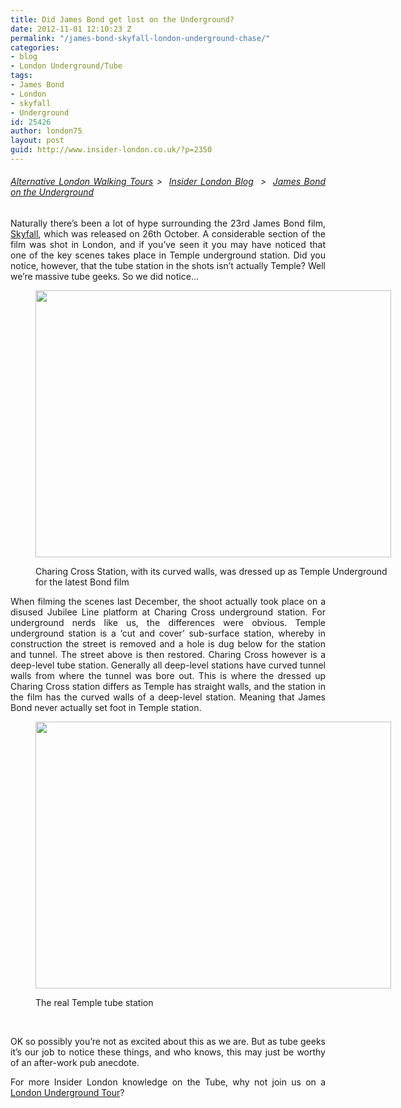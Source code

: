 ```yaml
---
title: Did James Bond get lost on the Underground?
date: 2012-11-01 12:10:23 Z
permalink: "/james-bond-skyfall-london-underground-chase/"
categories:
- blog
- London Underground/Tube
tags:
- James Bond
- London
- skyfall
- Underground
id: 25426
author: london75
layout: post
guid: http://www.insider-london.co.uk/?p=2350
---
```


<h6 style="text-align: justify">
  <a title="Insider London home page" href="http://www.insider-london.co.uk">Alternative London Walking Tours</a> >  <a title="Insider London Blog" href="http://www.insider-london.co.uk/blog/">Insider London Blog</a>  >  <a title="Skyfall Underground Scene" href="http://www.insider-london.co.uk/blog/2012/11/01/james-bond-skyfall-london-underground-chase/">James Bond on the Underground</a>
</h6>

<p style="text-align: justify">
  Naturally there&#8217;s been a lot of hype surrounding the 23rd James Bond film, <a href="http://www.skyfall-movie.com/site/">Skyfall</a>, which was released on 26th October. A considerable section of the film was shot in London, and if you&#8217;ve seen it you may have noticed that one of the key scenes takes place in Temple underground station. Did you notice, however, that the tube station in the shots isn&#8217;t actually Temple? Well we&#8217;re massive tube geeks. So we did notice&#8230;
</p><figure id="attachment_2363" style="width: 569px" class="wp-caption alignnone">

[<img class="size-full wp-image-2363" src="http://www.insider-london.co.uk/wp-content/uploads/2012/11/London_Underground_Charing_Cross_station.jpg" alt="" width="569" height="427" />](http://www.insider-london.co.uk/wp-content/uploads/2012/11/London_Underground_Charing_Cross_station.jpg)<figcaption class="wp-caption-text">Charing Cross Station, with its curved walls, was dressed up as Temple Underground for the latest Bond film</figcaption></figure> 

<p style="text-align: justify">
  When filming the scenes last December, the shoot actually took place on a disused Jubilee Line platform at Charing Cross underground station. For underground nerds like us, the differences were obvious. Temple underground station is a &#8216;cut and cover&#8217; sub-surface station, whereby in construction the street is removed and a hole is dug below for the station and tunnel. The street above is then restored. Charing Cross however is a deep-level tube station. Generally all deep-level stations have curved tunnel walls from where the tunnel was bore out. This is where the dressed up Charing Cross station differs as Temple has straight walls, and the station in the film has the curved walls of a deep-level station. Meaning that James Bond never actually set foot in Temple station.
</p><figure id="attachment_2365" style="width: 569px" class="wp-caption alignnone">

[<img class="size-full wp-image-2365" src="http://www.insider-london.co.uk/wp-content/uploads/2012/11/London_Underground_Temple_station.jpg" alt="" width="569" height="427" />](http://www.insider-london.co.uk/wp-content/uploads/2012/11/London_Underground_Temple_station.jpg)<figcaption class="wp-caption-text">The real Temple tube station</figcaption></figure> 

&nbsp;

<p style="text-align: justify">
  OK so possibly you&#8217;re not as excited about this as we are. But as tube geeks it&#8217;s our job to notice these things, and who knows, this may just be worthy of an after-work pub anecdote.
</p>

<p style="text-align: justify">
  <p style="text-align: justify">
    For more Insider London knowledge on the Tube, why not join us on a <a title="London Underground and Tube Tours" href="http://www.insider-london.co.uk/london-underground-tube-tours/">London Underground Tour</a>?
  </p>